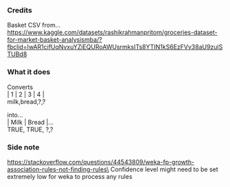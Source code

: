 ### Credits

Basket CSV from...\
https://www.kaggle.com/datasets/rashikrahmanpritom/groceries-dataset-for-market-basket-analysismba/?fbclid=IwAR1cifUqNvxuYZiEQURoAWUsrmksITs8YTIN1kS6EzFVv38aU9zulSTUBd8

### What it does

Converts\
| 1 | 2 | 3 | 4 |\
milk,bread,?,?

into...\
| Milk | Bread |...\
TRUE, TRUE, ?,?

### Side note

https://stackoverflow.com/questions/44543809/weka-fp-growth-association-rules-not-finding-rules\
Confidence level might need to be set extremely low for weka to process any rules
